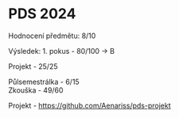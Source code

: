 # PDS 2024
Hodnocení předmětu: 8/10

Výsledek: 1. pokus - 80/100 -> B

Projekt - 25/25 


Půlsemestrálka - 6/15
<br>
Zkouška - 49/60

Projekt - https://github.com/Aenariss/pds-projekt